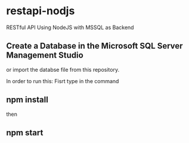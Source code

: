 # restapi-nodjs
RESTful API Using NodeJS with MSSQL as Backend

## Create a Database in the Microsoft SQL Server Management Studio
 or import the databse file from this repository.
 
  In order to run this:
  Fisrt type in the command 
  ## npm install
  then
  ## npm start
  
  
  
